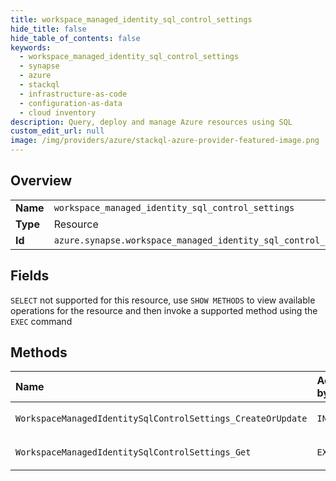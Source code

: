 ```yaml
---
title: workspace_managed_identity_sql_control_settings
hide_title: false
hide_table_of_contents: false
keywords:
  - workspace_managed_identity_sql_control_settings
  - synapse
  - azure    
  - stackql
  - infrastructure-as-code
  - configuration-as-data
  - cloud inventory
description: Query, deploy and manage Azure resources using SQL
custom_edit_url: null
image: /img/providers/azure/stackql-azure-provider-featured-image.png
---
```

  
    

## Overview
<table><tbody>
<tr><td><b>Name</b></td><td><code>workspace_managed_identity_sql_control_settings</code></td></tr>
<tr><td><b>Type</b></td><td>Resource</td></tr>
<tr><td><b>Id</b></td><td><code>azure.synapse.workspace_managed_identity_sql_control_settings</code></td></tr>
</tbody></table>

## Fields
`SELECT` not supported for this resource, use `SHOW METHODS` to view available operations for the resource and then invoke a supported method using the `EXEC` command  
## Methods
| Name | Accessible by | Required Params |
|:-----|:--------------|:----------------|
| `WorkspaceManagedIdentitySqlControlSettings_CreateOrUpdate` | `INSERT` | `resourceGroupName, subscriptionId, workspaceName` |
| `WorkspaceManagedIdentitySqlControlSettings_Get` | `EXEC` | `resourceGroupName, subscriptionId, workspaceName` |
